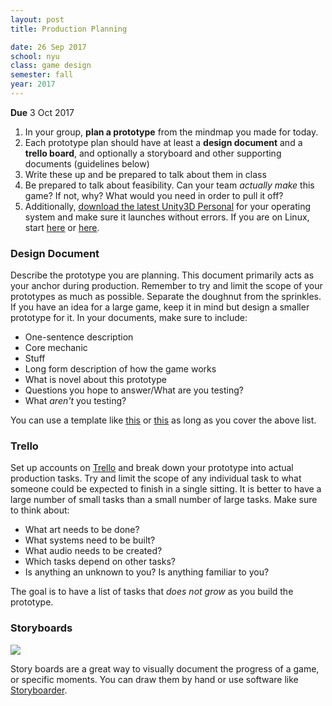 ```yaml
---
layout: post
title: Production Planning

date: 26 Sep 2017
school: nyu
class: game design
semester: fall
year: 2017
---
```


**Due** 3 Oct 2017

1. In your group, **plan a prototype** from the mindmap you made for today.
2. Each prototype plan should have at least a **design document** and a **trello board**, and optionally a storyboard and other supporting documents (guidelines below)
3. Write these up and be prepared to talk about them in class
4. Be prepared to talk about feasibility. Can your team *actually make* this game? If not, why? What would you need in order to pull it off?
4. Additionally, [download the latest Unity3D Personal](https://store.unity.com/download?ref=personal) for your operating system and make sure it launches without errors. If you are on Linux, start [here](https://blogs.unity3d.com/2015/08/26/unity-comes-to-linux-experimental-build-now-available/) or [here](https://wiki.archlinux.org/index.php/Unity3D).

### Design Document
Describe the prototype you are planning. This document primarily acts as your anchor during production. Remember to try and limit the scope of your prototypes as much as possible. Separate the doughnut from the sprinkles. If you have an idea for a large game, keep it in mind but design a smaller prototype for it. In your documents, make sure to include:

* One-sentence description
* Core mechanic
* Stuff
* Long form description of how the game works
* What is novel about this prototype
* Questions you hope to answer/What are you testing?
* What *aren't* you testing?

You can use a template like [this](https://docs.google.com/document/d/1-I08qX76DgSFyN1ByIGtPuqXh7bVKraHcNIA25tpAzE/edit) or [this](https://ironbellystudios.com/gdd-template/) as long as you cover the above list.

### Trello
Set up accounts on [Trello](http://trello.com/) and break down your prototype into actual production tasks. Try and limit the scope of any individual task to what someone could be expected to finish in a single sitting. It is better to have a large number of small tasks than a small number of large tasks. Make sure to think about:

* What art needs to be done?
* What systems need to be built?
* What audio needs to be created?
* Which tasks depend on other tasks?
* Is anything an unknown to you? Is anything familiar to you?

The goal is to have a list of tasks that *does not grow* as you build the prototype.

### Storyboards
![](B23JhcZlbzQUYkyHUjsFow.png)

Story boards are a great way to visually document the progress of a game, or specific moments. You can draw them by hand or use software like [Storyboarder](https://wonderunit.com/storyboarder/).
